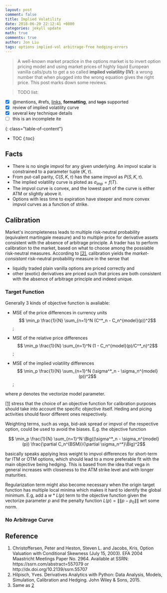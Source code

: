 ```yaml
---
layout: post
comment: false
title: Implied Volatility
date: 2018-06-20 22:12:41 +0800
categories: jekyll update
math: true
comments: true
author: Jon Liu
tags: options implied-vol arbitrage-free hedging-errors
---
```

> A well-known market practice in the options market is to invert option pricing model and using market prices of highly liquid European vanilla calls/puts to get a so called **implied volatility (IV)**: a wrong number that when plugged into the wrong equation gives the right price. This post marks down some reviews.

<!--more-->

> TODO list:
- [x] @mentions, #refs, [links](#Reference), **formatting**, and <del>tags</del> supported
- [x] review of implied volatility curve
- [x] several key technique details
- [ ] this is an incomplete ite

{: class="table-of-content"}
* TOC
{:toc}



## Facts
- There is no single impvol for any given underlying. An impvol scalar is constrained to a parameter tuple $(K, \tau)$.
- From put-call parity, $C(S, K, \tau)$ has the same impvol as $P(S, K, \tau)$.
- The implied volatility curve is ploted as $\sigma_{imp} = f(T)$.
- The impvol curve is convex, and the lowest part of the curve is either ATM or slightly above it.
- Options with less time to expiration have steeper and more convex impvol curves as a function of strike.

## Calibration

Market's incompleteness leads to multiple risk-neutral probability (equivalent martingale measure) and to multiple price for derivative assets consistent with the absence of arbitrage principle. A trader has to perform calibration to the market, based on what to choose among the possiable risk-neutral measures. According to [[2]](#ref2), calibration yields the *market-consistant* risk-neutral probability measure in the sense that

- liquidly traded plain vanilla options are priced correctly and
- other (exotic) derivatives are priced such that prices are both consistent with the absence of arbitrage principle and indeed unique.

### Target Function
Generally 3 kinds of objective function is avaliable:
- MSE of the price differences in currency units
$$ \min_p \frac{1}{N} \sum_{n=1}^N (C^*_n - C_n^{model}(p))^2$$;

- MSE of the relative price differences
$$ \min_p \frac{1}{N} \sum_{n=1}^N (1 - C_n^{model}(p)/C^*_n)^2$$;

- MSE of the implied volatility differences
$$ \min_p \frac{1}{N} \sum_{n=1}^N (\sigma^*_n - \sigma_n^{model}(p))^2$$;

where $p$ denotes the vectorize model parameter.

[[1]](#ref1) stress that the choice of an objective function for calibration purposes should take into account the specific objective itself. Heding and picing activities should favor different ones respectively.

Weighting terms, such as vega, bid-ask spread or impvol of the respective option, could be used to avoid the biases. E.g. the objective function

$$ \min_p \frac{1}{N} \sum_{n=1}^N \Big((\sigma^*_n - \sigma_n^{model}(p)) \frac{\partial C_n^{BSM}}{\partial \sigma_n^*}\Big)^2$$

basically speaks applying less weight to impvol differences for short-term far ITM or OTM options, which should lead to a more preferable fit with the main objective being hedging. This is based from the idea that vega in general increases with closeness to the ATM strike level and with longer maturities.

Regularization term might also become necessary when the origin target function has multiple local minima which makes it hard to identify the global minimum. E.g, add a $w * L(p)$ term to the objective function given the vectorize parameter $p$ and the penalty function $L(p) = \|\|p-p_0\|\|$ wrt some norm.

### No Arbitrage Curve


## Reference
<ol>
    <li id="ref1">Christoffersen, Peter and Heston, Steven L. and Jacobs, Kris, Option Valuation with Conditional Skewness (July 15, 2003). EFA 2004 Maastricht Meetings Paper No. 2964. Available at SSRN: https://ssrn.com/abstract=557079 or http://dx.doi.org/10.2139/ssrn.55707</li>
    <li id="ref2">Hilpisch, Yves. Derivatives Analytics with Python: Data Analysis, Models, Simulation, Calibration and Hedging. John Wiley & Sons, 2015.</li>
    <li id="ref3">Same as <a href="#ref2">2</a></li>
</ol>
